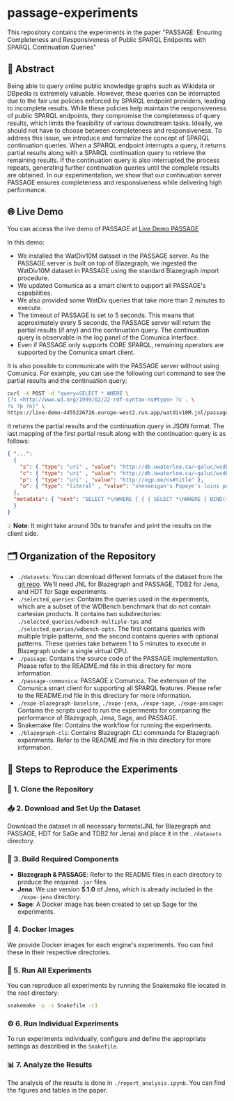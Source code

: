 # passage-experiments
This repository contains the experiments in the paper "PASSAGE: Ensuring Completeness and Responsiveness of Public SPARQL Endpoints with SPARQL Continuation Queries"

## 📄 Abstract
Being able to query online public knowledge graphs such as Wikidata or DBpedia is extremely valuable. However, these queries can be interrupted due to the fair use policies enforced by SPARQL endpoint providers, leading to incomplete results. While these policies help maintain the responsiveness of public SPARQL endpoints, they compromise the completeness of query results, which limits the feasibility of various downstream tasks. Ideally, we should not have to choose between completeness and responsiveness. To address this issue, we introduce and formalize the concept of SPARQL continuation queries. When a SPARQL endpoint interrupts a query, it returns partial results along with a SPARQL continuation query to retrieve the remaining results. If the continuation query is also interrupted,the process repeats, generating further continuation queries until the complete results are obtained. In our experimentation, we show that our continuation server PASSAGE ensures completeness and responsiveness while delivering high performance.
## 🌐 Live Demo
You can access the live demo of PASSAGE at [Live Demo PASSAGE](https://live-demo-4455226726.europe-west2.run.app/)

In this demo:
- We installed the WatDiv10M dataset in the PASSAGE server. As the PASSAGE server is built on top of Blazegraph, we ingested the WatDiv10M dataset in PASSAGE using the standard Blazegraph import procedure.
- We updated Comunica as a smart client to support all PASSAGE's capabilities.
- We also provided some WatDiv queries that take more than 2 minutes to execute.
- The timeout of PASSAGE is set to 5 seconds. This means that approximately every 5 seconds, the PASSAGE server will return the partial results (if any) and the continuation query. The continuation query is observable in the log panel of the Comunica interface.
- Even if PASSAGE only supports CORE SPARQL, remaining operators are supported by the Comunica smart client.

It is also possible to communicate with the PASSAGE server without using Comunica. For example, you can use the following curl command to see the partial results and the continuation query:
```bash
curl -X POST -d "query=SELECT * WHERE \
{?s <http://www.w3.org/1999/02/22-rdf-syntax-ns#type> ?c . \
?s ?p ?o}" \
https://live-demo-4455226726.europe-west2.run.app/watdiv10M.jnl/passage
```
It returns the partial results and the continuation query in JSON format. The last mapping of the first partial result along with the continuation query is as follows:
```json
{ "...":
  {
    "s": { "type": "uri" , "value": "http://db.uwaterloo.ca/~galuc/wsdbm/Product16004" },
    "c": { "type": "uri" , "value": "http://db.uwaterloo.ca/~galuc/wsdbm/ProductCategory12" },
    "p": { "type": "uri" , "value": "http://ogp.me/ns#title" },
    "o": { "type": "literal" , "value": "shenanigan's Popeye's loins poppa's" }
  },
  "metadata": { "next": "SELECT *\nWHERE { { { SELECT *\nWHERE { BIND(<http://db.uwaterloo.ca/~galuc/wsdbm/Product16004> AS ?s)\nBIND(<http://db.uwaterloo.ca/~galuc/wsdbm/ProductCategory12> AS ?c)\n?s ?p ?o }\nOFFSET 3 } } UNION { { SELECT *\nWHERE { ?s a ?c }\nOFFSET 6049 }\n?s ?p ?o } }"
  }
}
```

💡 **Note**: It might take around 30s to transfer and print the results on the client side.

## 🗂️ Organization of the Repository
- `./datasets`: You can download different formats of the dataset from the [git repo](https://github.com/MillenniumDB/WDBench). We'll need JNL for Blazegraph and PASSAGE, TDB2 for Jena, and HDT for Sage experiments.
- `./selected_queries`: Contains the queries used in the experiments, which are a subset of the WDBench benchmark that do not contain cartesian products. It contains two subdirectories: `./selected_queries/wdbench-multiple-tps` and `./selected_queries/wdbench-opts`. The first contains queries with multiple triple patterns, and the second contains queries with optional patterns. These queries take between 1 to 5 minutes to execute in Blazegraph under a single virtual CPU.
- `./passage`: Contains the source code of the PASSAGE implementation. Please refer to the README.md file in this directory for more information.
- `./passage-communica`: PASSAGE x Comunica. The extension of the Comunica smart client for supporting all SPARQL features. Please refer to the README.md file in this directory for more information.
- `./expe-blazegraph-baseline`, `./expe-jena`, `./expe-sage`, `./expe-passage`: Contains the scripts used to run the experiments for comparing the performance of Blazegraph, Jena, Sage, and PASSAGE.
- Snakemake file: Contains the workflow for running the experiments.
- `./blazegraph-cli`: Contains Blazegraph CLI commands for Blazegraph experiments. Refer to the README.md file in this directory for more information.

## 🧪 Steps to Reproduce the Experiments

### 📂 1. Clone the Repository
### 📥 2. Download and Set Up the Dataset
Download the dataset in all necessary formats(JNL for Blazegraph and PASSAGE, HDT for SaGe and TDB2 for Jena) and place it in the `./datasets` directory.

### 🔧 3. Build Required Components
- **Blazegraph & PASSAGE**: Refer to the README files in each directory to produce the required `.jar` files.
- **Jena**: We use version **5.1.0** of Jena, which is already included in the `./expe-jena` directory.
- **Sage**: A Docker image has been created to set up Sage for the experiments.

### 🐋 4. Docker Images
We provide Docker images for each engine's experiments. You can find these in their respective directories.

### 🚀 5. Run All Experiments
You can reproduce all experiments by running the Snakemake file located in the root directory:
```bash
snakemake -p -s Snakefile -c1
```

### ⚙️ 6. Run Individual Experiments
To run experiments individually, configure and define the appropriate settings as described in the `Snakefile`.

### 📊 7. Analyze the Results
The analysis of the results is done in `./report_analysis.ipynb`. You can find the figures and tables in the paper.
